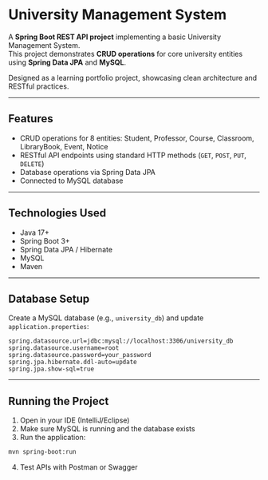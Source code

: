 
# University Management System

A **Spring Boot REST API project** implementing a basic University Management System.  
This project demonstrates **CRUD operations** for core university entities using **Spring Data JPA** and **MySQL**.

Designed as a learning portfolio project, showcasing clean architecture and RESTful practices.

---

## Features
- CRUD operations for 8 entities: Student, Professor, Course, Classroom, LibraryBook, Event, Notice  
- RESTful API endpoints using standard HTTP methods (`GET`, `POST`, `PUT`, `DELETE`)  
- Database operations via Spring Data JPA  
- Connected to MySQL database  

---

## Technologies Used
- Java 17+  
- Spring Boot 3+  
- Spring Data JPA / Hibernate  
- MySQL  
- Maven  

---

## Database Setup
Create a MySQL database (e.g., `university_db`) and update `application.properties`:

```properties
spring.datasource.url=jdbc:mysql://localhost:3306/university_db
spring.datasource.username=root
spring.datasource.password=your_password
spring.jpa.hibernate.ddl-auto=update
spring.jpa.show-sql=true
````

---

## Running the Project

1. Open in your IDE (IntelliJ/Eclipse)
2. Make sure MySQL is running and the database exists
3. Run the application:

```bash
mvn spring-boot:run
```

4. Test APIs with Postman or Swagger

```

